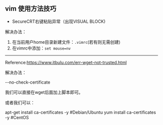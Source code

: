vim 使用方法技巧
-----------------
* SecureCRT右键粘贴异常（出现VISUAL BLOCK)

解决办法：
1. 在当前用户home目录新建文件：`.vimrc`(若有则无需创建)<br>
2. 在vimrc中添加：`set mouse=nv`<br>

-----------------------------------------------------------
Reference:https://www.itbulu.com/err-wget-not-trusted.html

解决办法：

--no-check-certificate

我们可以直接在wget后面加上脚本即可。

或者我们可以：

apt-get install ca-certificates -y #Debian/Ubuntu
yum install ca-certificates -y  #CentOS
```

